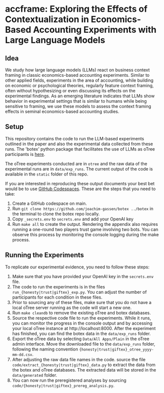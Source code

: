 # accframe: Exploring the Effects of Contextualization in Economics-Based Accounting Experiments with Large Language Models

## Idea

We study how large language models (LLMs) react on business context framing in classic economics-based accounting experiments. Similar to other applied fields, experiments in the area of accounting, while building on economic or psychological theories, regularly feature context framing, often without hypothesizing or even discussing its effects on the experimental findings. As an emerging literature indicates that LLMs show behavior in experimental settings that is similar to humans while being sensitive to framing, we use these models to assess the context framing effects in seminal economics-based accounting studies. 


## Setup

This repository contains the code to run the LLM-based experiments outlined in the paper and also the experimental data collected from these runs. The 'botex' python package that facilitates the use of LLMs as oTree participants is [here](https://github.com/joachim-gassen/botex). 

The oTree experiments conducted are in `otree` and the raw data of the experimental runs are in `data/exp_runs`. The current output of the code is available in the `static` folder of this repo.

If you are interested in reproducing these output documents your best bet would be to use [GitHub Codespaces](https://github.com/features/codespaces). These are the steps that you need to take:

1. Create a GitHub codespace on main.
2. Run `git clone https://github.com/joachim-gassen/botex ../botex` in the terminal to clone the botex repo locally. 
3. Copy `_secrets.env` to `secrets.env` and add your OpenAI key 
4. Run `make all` to create the output. Rendering the appendix also requires running a one-round two players trust game involving two bots. You can observe this process by monitoring the console logging during the make process.


## Running the Experiments

To replicate our experimental evidence, you need to follow these steps:

1. Make sure that you have provided your OpenAI key in the `secrets.env` file.
2. The code to run the experiments is in the files `run_{honesty|trust|giftex}_exp.py`. You can adjust the number of participants for each condition in these files.
3. Prior to sourcing any of these files, make sure that you do not have a local oTree server running as the code will start a new one.
4. Run `make cleandb` to remove the existing oTree and botex databases.
5. Source the respective code file to run the experiments. While it runs, you can monitor the progress in the console output and by accessing your local oTree instance at http://localhost:8000. After the experiment has finished, you can find the botex data in the `data/exp_runs` folder.
7. Export the oTree data by selecting `Data/All Apps/Plain` in the oTree admin interface. Move the downloaded file to the `data/exp_runs` folder, following the naming convention `{honesty|trust|giftex}_otree_yyyy-mm-dd.csv`.
8. After adjusting the raw data file names in the code. source the file `code/extract_{honesty|trust|giftex}_data.py` to extract the data from the botex and oTree databases. The extracted data will be stored in the `data/generated` folder.
9. You can now run the preregistered analyses by sourcing `code/{honesty|trust|giftex}_prereg_analysis.py`.  
